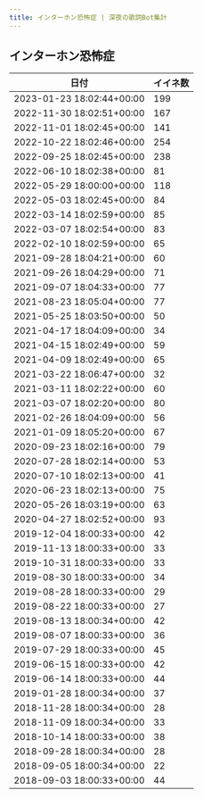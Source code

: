 ```yaml
---
title: インターホン恐怖症 | 深夜の歌詞Bot集計
---
```

## インターホン恐怖症

|日付|イイネ数|
|-|-|
|2023-01-23 18:02:44+00:00|199|
|2022-11-30 18:02:51+00:00|167|
|2022-11-01 18:02:45+00:00|141|
|2022-10-22 18:02:46+00:00|254|
|2022-09-25 18:02:45+00:00|238|
|2022-06-10 18:02:38+00:00|81|
|2022-05-29 18:00:00+00:00|118|
|2022-05-03 18:02:45+00:00|84|
|2022-03-14 18:02:59+00:00|85|
|2022-03-07 18:02:54+00:00|83|
|2022-02-10 18:02:59+00:00|65|
|2021-09-28 18:04:21+00:00|60|
|2021-09-26 18:04:29+00:00|71|
|2021-09-07 18:04:33+00:00|77|
|2021-08-23 18:05:04+00:00|77|
|2021-05-25 18:03:50+00:00|50|
|2021-04-17 18:04:09+00:00|34|
|2021-04-15 18:02:49+00:00|59|
|2021-04-09 18:02:49+00:00|65|
|2021-03-22 18:06:47+00:00|32|
|2021-03-11 18:02:22+00:00|60|
|2021-03-07 18:02:20+00:00|80|
|2021-02-26 18:04:09+00:00|56|
|2021-01-09 18:05:20+00:00|67|
|2020-09-23 18:02:16+00:00|79|
|2020-07-28 18:02:14+00:00|53|
|2020-07-10 18:02:13+00:00|41|
|2020-06-23 18:02:13+00:00|75|
|2020-05-26 18:03:19+00:00|63|
|2020-04-27 18:02:52+00:00|93|
|2019-12-04 18:00:33+00:00|42|
|2019-11-13 18:00:33+00:00|33|
|2019-10-31 18:00:33+00:00|33|
|2019-08-30 18:00:33+00:00|34|
|2019-08-28 18:00:33+00:00|29|
|2019-08-22 18:00:33+00:00|27|
|2019-08-13 18:00:34+00:00|42|
|2019-08-07 18:00:33+00:00|36|
|2019-07-29 18:00:33+00:00|45|
|2019-06-15 18:00:33+00:00|42|
|2019-06-14 18:00:33+00:00|44|
|2019-01-28 18:00:34+00:00|37|
|2018-11-28 18:00:34+00:00|28|
|2018-11-09 18:00:34+00:00|33|
|2018-10-14 18:00:33+00:00|38|
|2018-09-28 18:00:34+00:00|28|
|2018-09-05 18:00:34+00:00|22|
|2018-09-03 18:00:33+00:00|44|
